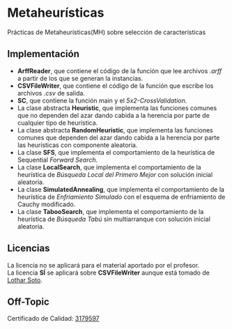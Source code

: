 Metaheurísticas
=============================================

Prácticas de Metaheurísticas(MH) sobre selección de características

Implementación
---------------------------------------------

- **ArffReader**, que contiene el código de la función que lee archivos *.arff* a partir de los que se generan la instancias.  
- **CSVFileWriter**, que contiene el código de la función que escribe los archivos *.csv* de salida.  
- **SC**, que contiene la función main y el *5x2-CrossValidation*.  
- La clase abstracta **Heuristic**, que implementa las funciones comunes que no dependen del azar dando cabida a la herencia por parte de cualquier tipo de heurística.  
- La clase abstracta **RandomHeuristic**, que implementa las funciones comunes que dependen del azar dando cabida a la herencia por parte las heurísticas con componente aleatoria.  
- La clase **SFS**, que implementa el comportamiento de la heurística de Sequential *Forward Search*.  
- La clase **LocalSearch**, que implementa el comportamiento de la heurística de *Búsqueda Local del Primero Mejor* con solución inicial aleatoria.  
- La clase **SimulatedAnnealing**, que implementa el comportamiento de la heurística de *Enfriamiento Simulado* con el esquema de enfriamiento de Cauchy modificado.  
- La clase **TabooSearch**, que implementa el comportamiento de la heurística de *Búsqueda Tabú* sin multiarranque con solución inicial aleatoria.

Licencias
---------------------------------------------

La licencia no se aplicará para el material aportado por el profesor.  
La licencia **SÍ** se aplicará sobre **CSVFileWriter** aunque está tomado de [Lothar Soto](https://github.com/Lothar94).  

Off-Topic
---------------------------------------------

Certificado de Calidad: [3179597](http://github.com/oxcar103/Metaheuristicas/commit/3179597a514cecae327c73c6edd3000d9be9cfa2)
